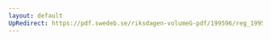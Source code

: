 ```yaml
---
layout: default
UpRedirect: https://pdf.swedeb.se/riksdagen-volumeG-pdf/199596/reg_199596/reg_199596_0007.pdf
---
```

